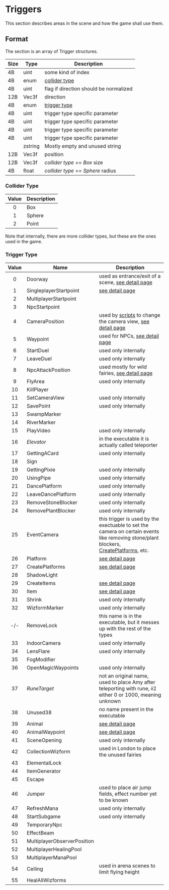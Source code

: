# Triggers

This section describes areas in the scene and how the game shall use them.

## Format

The section is an array of Trigger structures.

| Size | Type  | Description |
|------|-------|-------------|
|  4B  | uint  | some kind of index |
|  4B  | enum  | [collider type](#collider-type) |
|  4B  | uint  | flag if direction should be normalized |
| 12B  | Vec3f | direction |
|  4B  | enum  | [trigger type](#trigger-type) |
|  4B  | uint  | trigger type specific parameter |
|  4B  | uint  | trigger type specific parameter |
|  4B  | uint  | trigger type specific parameter |
|  4B  | uint  | trigger type specific parameter |
|      |zstring| Mostly empty and unused string |
| 12B  | Vec3f | position |
| 12B  | Vec3f | _collider type == Box_ size |
|  4B  | float | _collider type == Sphere_ radius |

### Collider Type

| Value | Description |
|:-----:|-------------|
|   0   | Box         |
|   1   | Sphere      |
|   2   | Point       |

Note that internally, there are more collider types, but these are the ones used in the game.

### Trigger Type

| Value |        Name        | Description |
|:-----:|--------------------|-------------|
|   0   | Doorway            | used as entrance/exit of a scene, [see detail page](../../internal/Triggers.md#doorway) |
|   1   | SingleplayerStartpoint | [see detail page](../../internal/Triggers.md#singleplayerstartpoint) |
|   2   | MultiplayerStartpoint  |  |
|   3   | NpcStartpoint      |  |
|   4   | CameraPosition     | used by [scripts](../../internal/Scripts.md) to change the camera view, [see detail page](../../internal/Triggers.md#cameraposition) |
|   5   | Waypoint           | used for NPCs, [see detail page](../../internal/Triggers.md#waypoints) |
|   6   | StartDuel          | used only internally |
|   7   | LeaveDuel          | used only internally |
|   8   | NpcAttackPosition  | used mostly for wild fairies, [see detail page](../../internal/Triggers.md#npcattackposition) |
|   9   | FlyArea            | used only internally |
|  10   | KillPlayer         |  |
|  11   | SetCameraView      | used only internally |
|  12   | SavePoint          | used only internally |
|  13   | SwampMarker        |  |
|  14   | RiverMarker        |  |
|  15   | PlayVideo          | used only internally |
|  16   | _Elevator_         | in the executable it is actually called teleporter |
|  17   | GettingACard       | used only internally |
|  18   | Sign               |  |
|  19   | GettingPixie       | used only internally |
|  20   | UsingPipe          | used only internally |
|  21   | DancePlatform      | used only internally |
|  22   | LeaveDancePlatform | used only internally |
|  23   | RemoveStoneBlocker | used only internally |
|  24   | RemovePlantBlocker | used only internally |
|  25   | EventCamera        | this trigger is used by the exectuable to set the camera on certain events like removing stone/plant blockers, [CreatePlatforms](../../internal/Triggers.md#createplatforms-createitems), etc. |
|  26   | Platform           | [see detail page](../../internal/Triggers.md#platform) |
|  27   | CreatePlatforms    | [see detail page](../../internal/Triggers.md#createplatforms-createitems) |
|  28   | ShadowLight        |  |
|  29   | CreateItems        | [see detail page](../../internal/Triggers.md#createplatforms-createitems) |
|  30   | Item               | [see detail page](../../internal/Triggers.md#item) |
|  31   | Shrink             | used only internally |
|  32   | WizformMarker      | used only internally |
|  -/-  | RemoveLock         | this name is in the executable, but it messes up with the rest of the types |
|  33   | IndoorCamera       | used only internally |
|  34   | LensFlare          | used only internally |
|  35   | FogModifier        |  |
|  36   | OpenMagicWaypoints | used only internally |
|  37   | _RuneTarget_       | not an original name, used to place Amy after teleporting with rune, *ii1* either 0 or 1000, meaning unknown |
|  38   | Unused38           | no name present in the executable |
|  39   | Animal             | [see detail page](../../internal/Triggers.md#animal) |
|  40   | AnimalWaypoint     | [see detail page](../../internal/Triggers.md#waypoints) |
|  41   | SceneOpening       | used only internally |
|  42   | CollectionWizform  | used in London to place the unused fairies |
|  43   | ElementalLock      |  |
|  44   | ItemGenerator      |  |
|  45   | Escape             |  |
|  46   | Jumper             | used to place air jump fields, effect number yet to be known |
|  47   | RefreshMana        | used only internally |
|  48   | StartSubgame       | used only internally |
|  49   | TemporaryNpc       |  |
|  50   | EffectBeam         |  |
|  51   | MultiplayerObserverPosition |  |
|  52   | MultiplayerHealingPool      |  |
|  53   | MultiplayerManaPool         |  |
|  54   | Ceiling            | used in arena scenes to limit flying height |
|  55   | HealAllWizforms    |  |
